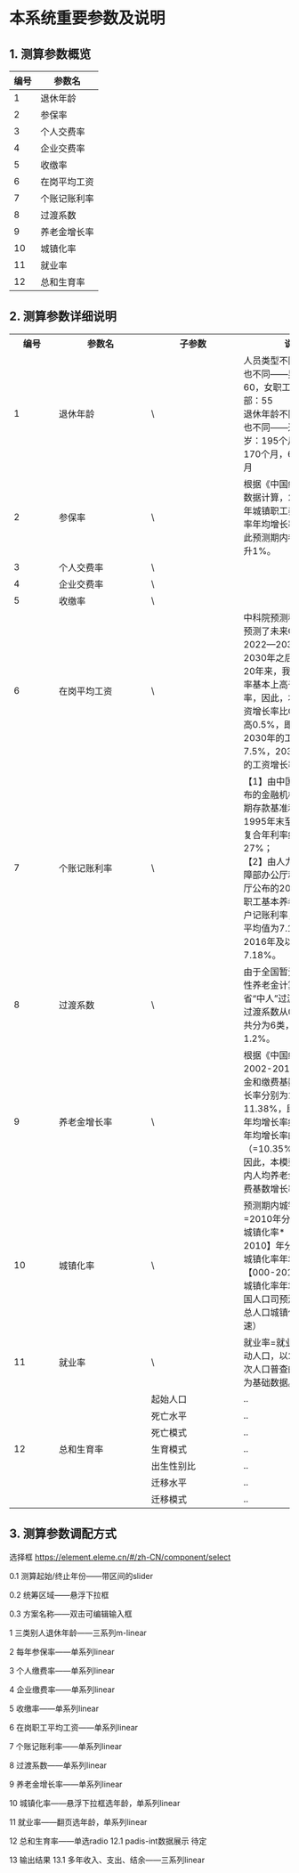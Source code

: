 # 本系统重要参数及说明

## 1. 测算参数概览

| 编号 | 参数名       |
| ---- | ------------ |
| 1    | 退休年龄     |
| 2    | 参保率       |
| 3    | 个人交费率   |
| 4    | 企业交费率   |
| 5    | 收缴率       |
| 6    | 在岗平均工资 |
| 7    | 个账记账利率 |
| 8    | 过渡系数     |
| 9    | 养老金增长率 |
| 10   | 城镇化率     |
| 11   | 就业率       |
| 12   | 总和生育率   |



## 2. 测算参数详细说明

<table>
    <tr>
     	<th style="min-width:65px;">编号</th>
        <th style="min-width:150px;">参数名</th>
        <th style="min-width:150px;">子参数</th>
        <th style="width:300px;">说明
    </tr>
    <tr>
        <td>1</td>
        <td>退休年龄</td>
        <td>\</td>
      	<td>人员类型不同，退休年龄也不同——男职工：60，女职工：50，女干部：55<br/>退休年龄不同，计发月数也不同——退休年龄50岁：195个月，55岁：170个月，60岁：139个月
		</td>
  	</tr>
  	<tr>
        <td>2</td>
        <td>参保率</td>
        <td>\</td>
        <td>根据《中国统计年鉴》的数据计算，2010-2020年城镇职工养老保险参保率年均增长率为1%，因此预测期内参保率每年上升1%。</td>
  	</tr>
 	<tr>
    	<td>3</td>
    	<td>个人交费率</td>
    	<td>\</td>
      	<td></td>
  	</tr>
  	<tr>
    	<td>4</td>
    	<td>企业交费率</td>
    	<td>\</td>
      	<td></td>
  	</tr>
  	<tr>
    	<td>5</td>
    	<td>收缴率</td>
    	<td>\</td>
      	<td></td>
  	</tr>
  	<tr>
    	<td>6</td>
    	<td>在岗平均工资</td>
    	<td>\</td>
      	<td>中科院预测科学研究中心预测了未来GDP 增速: 2022—2030年为7%，2030年之后为5%。近20年来，我国工资增长率基本上高于GDP的增长率，因此，本模型设定工资增长率比GDP的增长率高0.5%，即2022—2030年的工资增长率为7.5%，2030—2050 年的工资增长率为5.5%。</td>
  	</tr>
  	<tr>
    	<td>7</td>
    	<td>个账记账利率</td>
    	<td>\</td>
      	<td>【1】由中国人民银行发布的金融机构人民币一年期存款基准利率算得 1995年末至2015年末的复合年利率约为3. 27%；<br/>【2】由人力资源社会保障部办公厅和财政部办公厅公布的2016-2018年职工基本养老保险个人账户记账利率，得记账利率平均值为7.18%，则2016年及以后为7.18%。
</td>
  	</tr>
  	<tr>
    	<td>8</td>
    	<td>过渡系数</td>
    	<td>\</td>
      	<td>由于全国暂无统一的过渡性养老金计算办法，各省“中人”过渡性养老金的过渡系数从0.8%-1.4%共分为6类，本模型取1.2%。</td>
  	</tr>
  	<tr>
    	<td>9</td>
    	<td>养老金增长率</td>
    	<td>\</td>
      	<td>根据《中国统计年鉴》，2002-2017 年人均养老金和缴费基数的年平均增长率分别为10.35%和11.38%，即人均养老金年均增长率约为缴费基数年均增长率的 90%（=10.35%/11.38%），因此，本模型设定预测期内人均养老金增长率为缴费基数增长率的90%。</td>
  	</tr>
  	<tr>
    	<td>10</td>
    	<td>城镇化率</td>
    	<td>\</td>
      	<td>预测期内城镇化率=2010年分年龄分性别城镇化率*（1+【2000-2010】年分年龄分性别城镇化率年均增速*2【000-2010】年总人口城镇化率年均增速/联合国人口司预测的中国未来总人口城镇化率的年均增速）</td>
  	</tr>
  	<tr>
    	<td>11</td>
    	<td>就业率</td>
    	<td>\</td>
      	<td>就业率=就业人口/经济活动人口，以2010年第六次人口普查的就业数据作为基础数据。</td>
  	</tr>
    <tr>
    	<td rowspan="8">12</td>
        <td rowspan="8">总和生育率</td>
    </tr>
    <tr>
        <td>起始人口</td>
        <td>..</td>
    </tr>
    <tr>
        <td>死亡水平</td>
        <td>..</td>
    </tr>
    <tr>
        <td>死亡模式</td>
        <td>..</td>
    </tr>
    <tr>
        <td>生育模式</td>
        <td>..</td>
    </tr>
    <tr>
        <td>出生性别比</td>
        <td>..</td>
    </tr>
    <tr>
        <td>迁移水平</td>
        <td>..</td>
    </tr>
    <tr>
        <td>迁移模式</td>
        <td>..</td>
    </tr>
</table>

## 3. 测算参数调配方式
选择框
https://element.eleme.cn/#/zh-CN/component/select

0.1 测算起始/终止年份——带区间的slider

0.2 统筹区域——悬浮下拉框

0.3 方案名称——双击可编辑输入框

1 三类别人退休年龄——三系列m-linear

2 每年参保率——单系列linear

3 个人缴费率——单系列linear

4 企业缴费率——单系列linear

5 收缴率——单系列linear

6 在岗职工平均工资——单系列linear

7 个账记账利率——单系列linear

8 过渡系数——单系列linear

9 养老金增长率——单系列linear

10 城镇化率——悬浮下拉框选年龄，单系列linear

11 就业率——翻页选年龄，单系列linear

12 总和生育率——单选radio
12.1 padis-int数据展示  待定

13 输出结果
13.1 多年收入、支出、结余——三系列linear

